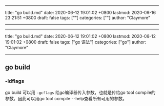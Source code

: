 
---
title: "go build.md"
date: 2020-06-12 19:01:02 +0800
lastmod: 2020-06-16 23:21:51 +0800
draft: false
tags: [""]
categories: [""]
author: "Claymore"

---
---
title: "go build.md"
date: 2020-06-12 19:01:02 +0800
lastmod: 2020-06-12 19:01:02 +0800
draft: false
tags: ["go 语法"]
categories: ["go"]
author: "Claymore"

---
## go build



### -ldflags

go build 可以用 `-gcflags` 给*go*编译器传入参数，也就是传给go tool compile的参数，因此可以用go tool compile --help查看所有可用的参数。